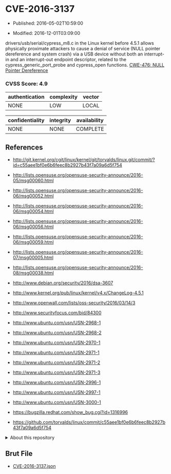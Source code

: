 # CVE-2016-3137

- Published: 2016-05-02T10:59:00

- Modified: 2016-12-01T03:09:00

drivers/usb/serial/cypress_m8.c in the Linux kernel before 4.5.1 allows physically proximate attackers to cause a denial of service (NULL pointer dereference and system crash) via a USB device without both an interrupt-in and an interrupt-out endpoint descriptor, related to the cypress_generic_port_probe and cypress_open functions. <a href="http://cwe.mitre.org/data/definitions/476.html">CWE-476: NULL Pointer Dereference</a>

### CVSS Score: **4.9**

| authentication | complexity | vector |
| --- | --- | --- |
| NONE | LOW | LOCAL |

| confidentiality | integrity | availability |
| --- | --- | --- |
| NONE | NONE | COMPLETE |

## References

* http://git.kernel.org/cgit/linux/kernel/git/torvalds/linux.git/commit/?id=c55aee1bf0e6b6feec8b2927b43f7a09a6d5f754

* http://lists.opensuse.org/opensuse-security-announce/2016-05/msg00060.html

* http://lists.opensuse.org/opensuse-security-announce/2016-06/msg00052.html

* http://lists.opensuse.org/opensuse-security-announce/2016-06/msg00054.html

* http://lists.opensuse.org/opensuse-security-announce/2016-06/msg00056.html

* http://lists.opensuse.org/opensuse-security-announce/2016-06/msg00059.html

* http://lists.opensuse.org/opensuse-security-announce/2016-07/msg00005.html

* http://lists.opensuse.org/opensuse-security-announce/2016-08/msg00038.html

* http://www.debian.org/security/2016/dsa-3607

* http://www.kernel.org/pub/linux/kernel/v4.x/ChangeLog-4.5.1

* http://www.openwall.com/lists/oss-security/2016/03/14/3

* http://www.securityfocus.com/bid/84300

* http://www.ubuntu.com/usn/USN-2968-1

* http://www.ubuntu.com/usn/USN-2968-2

* http://www.ubuntu.com/usn/USN-2970-1

* http://www.ubuntu.com/usn/USN-2971-1

* http://www.ubuntu.com/usn/USN-2971-2

* http://www.ubuntu.com/usn/USN-2971-3

* http://www.ubuntu.com/usn/USN-2996-1

* http://www.ubuntu.com/usn/USN-2997-1

* http://www.ubuntu.com/usn/USN-3000-1

* https://bugzilla.redhat.com/show_bug.cgi?id=1316996

* https://github.com/torvalds/linux/commit/c55aee1bf0e6b6feec8b2927b43f7a09a6d5f754

<details>
<summary>About this repository</summary> 

  This repository is part of the project [Live Hack CVE](https://github.com/Live-Hack-CVE). Main website can be found [www.live-hack.org](https://www.live-hack.org) 
  
  Made by [Sn0wAlice](https://github.com/Sn0wAlice) for the people that care about security and need to have a feed of the latest CVEs. Hope you enjoy it, don't forget to star the repo and follow me on [Twitter](https://twitter.com/Sn0wAlice) and [Github](https://github.com/Sn0wAlice). And that is my [personnal website](https://www.alice-snow.me/)

  - [Home Page](https://github.com/Live-Hack-CVE)
  - [Framework](https://github.com/Live-Hack-CVE/cve-framework)
  - [CVE database](https://github.com/Live-Hack-CVE/full_database)
  - [Changelog](https://github.com/Live-Hack-CVE/Changelog)
</details>

## Brut File

* [CVE-2016-3137.json](https://raw.githubusercontent.com/Live-Hack-CVE/full_database/main/cves/2016/CVE-2016-3137.json)


